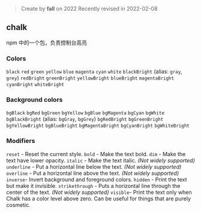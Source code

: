 > Create by **fall** on 2022
> Recently revised in 2022-02-08

## chalk

npm 中的一个包，负责控制台高亮



### Colors

`black` `red` `green` `yellow` `blue` `magenta` `cyan` `white` `blackBright` (alias: `gray`, `grey`) `redBright` `greenBright` `yellowBright` `blueBright` `magentaBright` `cyanBright` `whiteBright` 

### Background colors

`bgBlack` `bgRed` `bgGreen` `bgYellow` `bgBlue` `bgMagenta` `bgCyan` `bgWhite` `bgBlackBright` (alias: `bgGray`, `bgGrey`) `bgRedBright` `bgGreenBright` `bgYellowBright` `bgBlueBright` `bgMagentaBright` `bgCyanBright` `bgWhiteBright`

### Modifiers

 `reset` - Reset the current style. `bold` - Make the text bold. `dim` - Make the text have lower opacity. `italic` - Make the text italic. *(Not widely supported)*  `underline` - Put a horizontal line below the text. *(Not widely supported)*  `overline` - Put a horizontal line above the text. *(Not widely supported)*  `inverse`- Invert background and foreground colors. `hidden` - Print the text but make it invisible. `strikethrough` - Puts a horizontal line through the center of the text. *(Not widely supported)*  `visible`- Print the text only when Chalk has a color level above zero. Can be useful for things that are purely cosmetic.
